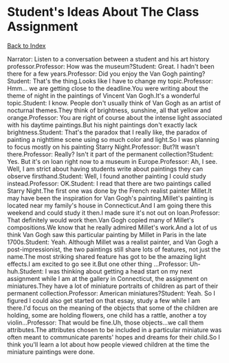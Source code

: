 # Student's Ideas About The Class Assignment
[Back to Index](https://github.com/windows10010/tpoExtractor/blog/master/README.md)

Narrator: Listen to a conversation between a student and his art history professor.Professor: How was the museum?Student: Great. I hadn't been there for a few years.Professor: Did you enjoy the Van Gogh painting?Student: That's the thing.Looks like I have to change my topic.Professor: Hmm... we are getting close to the deadline.You were writing about the theme of night in the paintings of Vincent Van Gogh.It's a wonderful topic.Student: I know. People don't usually think of Van Gogh as an artist of nocturnal themes.They think of brightness, sunshine, all that yellow and orange.Professor: You are right of course about the intense light associated with his daytime paintings.But his night paintings don't exactly lack brightness.Student: That's the paradox that I really like, the paradox of painting a nighttime scene using so much color and light.So I was planning to focus mostly on his painting Starry Night.Professor: But?It wasn't there.Professor: Really? Isn't it part of the permanent collection?Student: Yes. But it's on loan right now to a museum in Europe.Professor: Ah, I see. Well, I am strict about having students write about paintings they can observe firsthand.Student: Well, I found another painting I could study instead.Professor: OK.Student: I read that there are two paintings called Starry Night.The first one was done by the French realist painter Millet.It may have been the inspiration for Van Gogh's painting.Millet's painting is located near my family's house in Connecticut.And I am going there this weekend and could study it then.I made sure it's not out on loan.Professor: That definitely would work then.Van Gogh copied many of Millet's compositions.We know that he really admired Millet's work.And a lot of us think Van Gogh saw this particular painting by Millet in Paris in the late 1700s.Student: Yeah. Although Millet was a realist painter, and Van Gogh a post-impressionist, the two paintings still share lots of features, not just the name.The most striking shared feature has got to be the amazing light effects.I am excited to go see it.But one other thing ...Professor: Uh-huh.Student: I was thinking about getting a head start on my next assignment while I am at the gallery in Connecticut, the assignment on miniatures.They have a lot of miniature portraits of children as part of their permanent collection.Professor: American miniatures?Student: Yeah. So I figured I could also get started on that essay, study a few while I am there.I'd focus on the meaning of the objects that some of the children are holding, some are holding flowers, one child has a rattle, another a toy violin...Professor: That would be fine.Uh, those objects...we call them attributes.The attributes chosen to be included in a particular miniature was often meant to communicate parents' hopes and dreams for their child.So I think you'll learn a lot about how people viewed children at the time the miniature paintings were done.
 